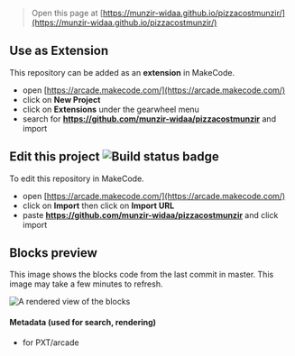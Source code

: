  


> Open this page at [https://munzir-widaa.github.io/pizzacostmunzir/](https://munzir-widaa.github.io/pizzacostmunzir/)

## Use as Extension

This repository can be added as an **extension** in MakeCode.

* open [https://arcade.makecode.com/](https://arcade.makecode.com/)
* click on **New Project**
* click on **Extensions** under the gearwheel menu
* search for **https://github.com/munzir-widaa/pizzacostmunzir** and import

## Edit this project ![Build status badge](https://github.com/munzir-widaa/pizzacostmunzir/workflows/MakeCode/badge.svg)

To edit this repository in MakeCode.

* open [https://arcade.makecode.com/](https://arcade.makecode.com/)
* click on **Import** then click on **Import URL**
* paste **https://github.com/munzir-widaa/pizzacostmunzir** and click import

## Blocks preview

This image shows the blocks code from the last commit in master.
This image may take a few minutes to refresh.

![A rendered view of the blocks](https://github.com/munzir-widaa/pizzacostmunzir/raw/master/.github/makecode/blocks.png)

#### Metadata (used for search, rendering)

* for PXT/arcade
<script src="https://makecode.com/gh-pages-embed.js"></script><script>makeCodeRender("{{ site.makecode.home_url }}", "{{ site.github.owner_name }}/{{ site.github.repository_name }}");</script>
